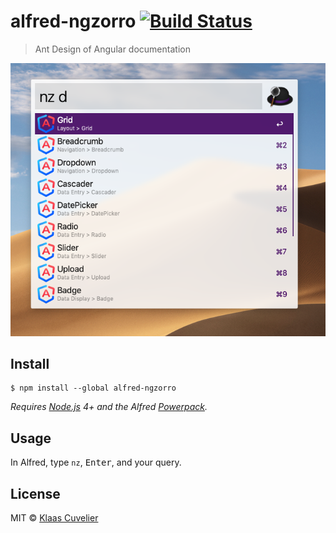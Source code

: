 # alfred-ngzorro [![Build Status](https://travis-ci.org/klaascuvelier/alfred-ngzorro.svg?branch=master)](https://travis-ci.org/klaascuvelier/alfred-ngzorro)

> Ant Design of Angular documentation

![screenshot](screenshot.png)


## Install

```
$ npm install --global alfred-ngzorro
```

*Requires [Node.js](https://nodejs.org) 4+ and the Alfred [Powerpack](https://www.alfredapp.com/powerpack/).*


## Usage

In Alfred, type `nz`, <kbd>Enter</kbd>, and your query.


## License

MIT © [Klaas Cuvelier](http://klaascuvelier.io)
